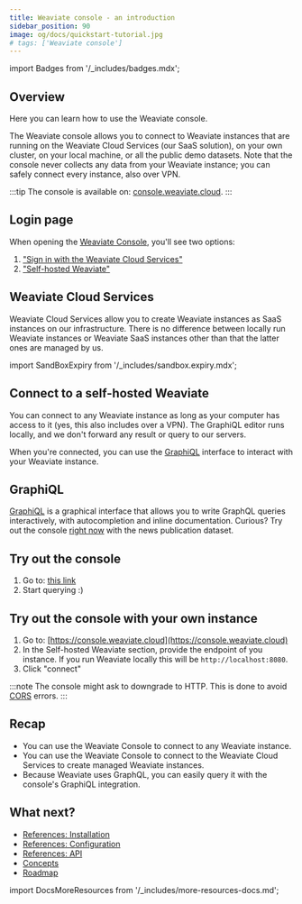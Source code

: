 ```yaml
---
title: Weaviate console - an introduction
sidebar_position: 90
image: og/docs/quickstart-tutorial.jpg
# tags: ['Weaviate console']
---
```

import Badges from '/_includes/badges.mdx';

<Badges/>

## Overview

Here you can learn how to use the Weaviate console.

The Weaviate console allows you to connect to Weaviate instances that are running on the Weaviate Cloud Services (our SaaS solution), on your own cluster, on your local machine, or all the public demo datasets. Note that the console never collects any data from your Weaviate instance; you can safely connect every instance, also over VPN.

:::tip
The console is available on: [console.weaviate.cloud](https://console.weaviate.cloud).
:::

## Login page

When opening the [Weaviate Console](https://console.weaviate.cloud), you'll see two options:

1. ["Sign in with the Weaviate Cloud Services"](#weaviate-cloud-services)
2. ["Self-hosted Weaviate"](#connect-to-a-self-hosted-weaviate)

## Weaviate Cloud Services

Weaviate Cloud Services allow you to create Weaviate instances as SaaS instances on our infrastructure. There is no difference between locally run Weaviate instances or Weaviate SaaS instances other than that the latter ones are managed by us.

import SandBoxExpiry from '/_includes/sandbox.expiry.mdx';

<SandBoxExpiry/>

## Connect to a self-hosted Weaviate

You can connect to any Weaviate instance as long as your computer has access to it (yes, this also includes over a VPN). The GraphiQL editor runs locally, and we don't forward any result or query to our servers.

When you're connected, you can use the [GraphiQL](#graphiql) interface to interact with your Weaviate instance.

## GraphiQL

[GraphiQL](https://github.com/graphql/graphiql) is a graphical interface that allows you to write GraphQL queries interactively, with autocompletion and inline documentation. Curious? Try out the console [right now](https://link.weaviate.io/3ThS9hG) with the news publication dataset.

## Try out the console

1. Go to: [this link](https://link.weaviate.io/3ThS9hG)
2. Start querying :)

## Try out the console with your own instance

1. Go to: [https://console.weaviate.cloud](https://console.weaviate.cloud)
2. In the Self-hosted Weaviate section, provide the endpoint of you instance. If you run Weaviate locally this will be `http://localhost:8080`.
3. Click "connect"

:::note
The console might ask to downgrade to HTTP. This is done to avoid [CORS](https://developer.mozilla.org/en-US/docs/Web/HTTP/CORS) errors.
:::

## Recap

* You can use the Weaviate Console to connect to any Weaviate instance.
* You can use the Weaviate Console to connect to the Weaviate Cloud Services to create managed Weaviate instances.
* Because Weaviate uses GraphQL, you can easily query it with the console's GraphiQL integration.

## What next?

- [References: Installation](../installation/index.md)
- [References: Configuration](../configuration/index.md)
- [References: API](../api/index.md)
- [Concepts](../concepts/index.md)
- [Roadmap](../roadmap/index.md)



import DocsMoreResources from '/_includes/more-resources-docs.md';

<DocsMoreResources />

